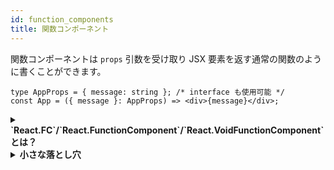 ```yaml
---
id: function_components
title: 関数コンポーネント
---
```


関数コンポーネントは `props` 引数を受け取り JSX 要素を返す通常の関数のように書くことができます。

```tsx
type AppProps = { message: string }; /* interface も使用可能 */
const App = ({ message }: AppProps) => <div>{message}</div>;
```

<details>

<summary><b>`React.FC`/`React.FunctionComponent`/`React.VoidFunctionComponent`とは？</b></summary>

`React.FunctionComponent` を使って書くこともできます（省略形は `React.FC` で、意味は同じです）:

```tsx
const App: React.FunctionComponent<{ message: string }> = ({ message }) => (
  <div>{message}</div>
);
```

「通常の関数」といくつかの違いがあります：

- `React.FunctionComponent` は戻り値の型を明示的に指定しますが、通常の関数では暗黙的に指定します（あるいは追加のアノテーションが必要です）。

- また `displayName`, `propTypes`, `defaultProps` のような静的プロパティの型チェックと入力補完を提供します。

- `React.FunctionComponent` と一緒に `defaultProps` を使うと、いくつかの既知の問題があることに注意してください。詳細は [LibraryManagedAttributes が機能しない問題](https://github.com/typescript-cheatsheets/react-typescript-cheatsheet/issues/87) を参照してください。別の `defaultProps` セクションを用意していますので、そちらでも確認できます。

- 以下の関数コンポーネントは `children` の暗黙の定義を提供しています - しかし暗黙の `children` 型にはいくつかの問題があります（例：[DefinitelyTyped#33006](https://github.com/DefinitelyTyped/DefinitelyTyped/issues/33006)）。

```tsx
const Title: React.FunctionComponent<{ title: string }> = ({
  children,
  title,
}) => <div title={title}>{children}</div>;
```

<details>
<summary>

[@types/react PR #46643](https://github.com/DefinitelyTyped/DefinitelyTyped/pull/46643)（TODO: @types/react のバージョンをマージして更新）の時点で、受け入れられる `children` を明示的に宣言したい場合は、新しい `React.VoidFunctionComponent` または `React.VFC` 型を使用することができるようになりました。これは、FunctionComponent がデフォルトで子要素を受け付けないようになるまでの暫定的な解決策です（React 18 で予定）。

</summary>

```ts
type Props = { foo: string };

// 現在はOK、将来エラーになります
const FunctionComponent: React.FunctionComponent<Props> = ({
  foo,
  children,
}: Props) => {
  return (
    <div>
      {foo} {children}
    </div>
  ); // OK
};

// 現在はエラー、将来、廃止されます
const VoidFunctionComponent: React.VoidFunctionComponent<Props> = ({
  foo,
  children,
}) => {
  return (
    <div>
      {foo}
      {children}
    </div>
  );
};
```

</details>

- _In the future_, it may automatically mark props as `readonly`, though that's a moot point if the props object is destructured in the parameter list.

- 将来的には、自動的に `readonly` を props オブジェクトに付記するようになるかもしれませんが、パラメータリストで props オブジェクトが破壊された場合には意味がありません。

ほとんどの場合、どちらの構文を使用するかの違いはほとんどありませんが、より明示性のある `React.FunctionComponent` のほうが好ましいかもしれません。

</details>

<details>
<summary><b>小さな落とし穴</b></summary>

以下のパターンはサポートされていません：

**Conditional rendering**

```tsx
const MyConditionalComponent = ({ shouldRender = false }) =>
  shouldRender ? <div /> : false; // JS でもやらないでください
const el = <MyConditionalComponent />; // エラー
```

これはコンパイラの制限により、関数コンポーネントは JSX 式か `null` 以外の型を返すことができないためです。さもないと、他の型は `Element` に代入できないという暗号のようなエラーメッセージを表示します。

```tsx
const MyArrayComponent = () => Array(5).fill(<div />);
const el2 = <MyArrayComponent />; // エラー
```

**Array.fill**

残念ながら、関数の型をアノテーションするだけでは何の役にも立ちません。そのため React がサポートする他のエキゾチックな型を返す必要が本当にある場合は、型アサーションを実行する必要があります。

```tsx
const MyArrayComponent = () => (Array(5).fill(<div />) as any) as JSX.Element;
```

詳しくは [@ferdaber のコメント](https://github.com/typescript-cheatsheets/react-typescript-cheatsheet/issues/57) を参照してください。

</details>
